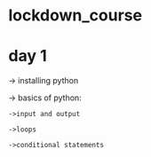 # lockdown_course

# day 1

-> installing python

-> basics of python:
    
    ->input and output
    
    ->loops
    
    ->conditional statements
    
    
